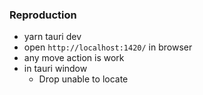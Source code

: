 ### Reproduction

- yarn tauri dev
- open `http://localhost:1420/` in browser
- any move action is work
- in tauri window
  - Drop unable to locate
